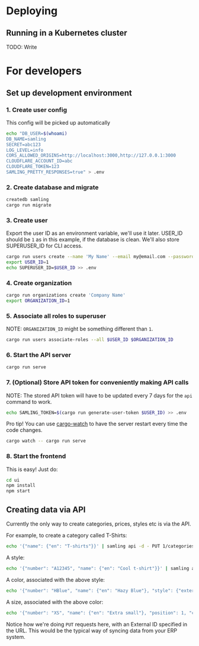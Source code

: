 # Deploying

## Running in a Kubernetes cluster

TODO: Write

# For developers

## Set up development environment

### 1. Create user config

This config will be picked up automatically
```bash
echo "DB_USER=$(whoami)
DB_NAME=samling
SECRET=abc123
LOG_LEVEL=info
CORS_ALLOWED_ORIGINS=http://localhost:3000,http://127.0.0.1:3000
CLOUDFLARE_ACCOUNT_ID=abc
CLOUDFLARE_TOKEN=123
SAMLING_PRETTY_RESPONSES=true" > .env
```

### 2. Create database and migrate

```bash
createdb samling
cargo run migrate
```

### 3. Create user

Export the user ID as an environment variable, we'll use it later. USER_ID should be `1` as in this example, if the database is clean. We'll also store SUPERUSER_ID for CLI access.

```bash
cargo run users create --name 'My Name' --email my@email.com --password MyPassword
export USER_ID=1
echo SUPERUSER_ID=$USER_ID >> .env
```

### 4. Create organization
```bash
cargo run organizations create 'Company Name'
export ORGANIZATION_ID=1
```

### 5. Associate all roles to superuser

NOTE: `ORGANIZATION_ID` might be something different than `1`.

```bash
cargo run users associate-roles --all $USER_ID $ORGANIZATION_ID
```

### 6. Start the API server
```bash
cargo run serve
```

### 7. (Optional) Store API token for conveniently making API calls

NOTE: The stored API token will have to be updated every 7 days for the `api` command to work.

```bash
echo SAMLING_TOKEN=$(cargo run generate-user-token $USER_ID) >> .env
```


Pro tip! You can use [cargo-watch](https://crates.io/crates/cargo-watch) to have the server restart every time the code changes.
```bash
cargo watch -- cargo run serve
```

### 8. Start the frontend
This is easy! Just do:
```bash
cd ui
npm install
npm start
```

## Creating data via API
Currently the only way to create categories, prices, styles etc is via the API.

For example, to create a category called T-Shirts:

```bash
echo '{"name": {"en": "T-shirts"}}' | samling api -d - PUT 1/categories/external_id:BC-TShirts
```

A style:
```bash
echo '{"number": "A12345", "name": {"en": "Cool t-shirt"}}' | samling api -d - PUT 1/styles/external_id:BC-A12345
```

A color, associated with the above style:
```bash
echo '{"number": "HBlue", "name": {"en": "Hazy Blue"}, "style": {"external_id": "BC-A12345"}}' | samling api -d - PUT 1/colors/external_id:BC-A12345-HBlue
```

A size, associated with the above color:
```bash
echo '{"number": "XS", "name": {"en": "Extra small"}, "position": 1, "color": {"external_id": "BC-A12345-HBlue"}}' | samling api -d - PUT 1/sizes/external_id:BC-A12345-HBlue-XS
```

Notice how we're doing `PUT` requests here, with an External ID specified in the URL. This would be the typical way of syncing data from your ERP system.
